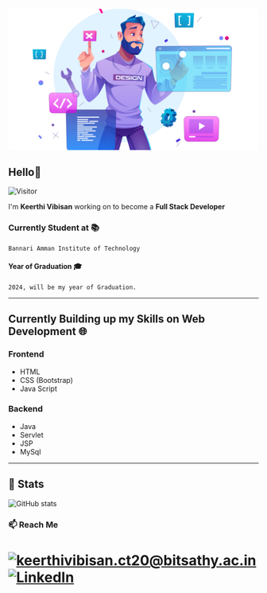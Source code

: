 
![Profile Cover!](profile.jpg "Image")

## Hello👋
![Visitor](https://visitor-badge.laobi.icu/badge?page_id=Keerthi-Vibisan-S.Keerthi-Vibisan-S)

I'm **Keerthi Vibisan** working on to become a **Full Stack Developer**
### Currently Student at :books:
    Bannari Amman Institute of Technology
#### Year of Graduation :mortar_board:
    2024, will be my year of Graduation.
---

## Currently Building up my Skills on Web Development :globe_with_meridians:

### Frontend
<ul>
<li>HTML</li>
<li>CSS (Bootstrap)</li>
<li>Java Script</li>
</ul>

### Backend
<ul>
<li>Java</li>
<li>Servlet</li>
<li>JSP</li>
<li>MySql</li>
</ul>

---

## :eyes: Stats

![GitHub stats](https://github-readme-stats.vercel.app/api?username=Keerthi-Vibisan-S&theme=default&show_icons=true)

### :mailbox: Reach Me
<a href="mailto:keerthivibisan.ct20@bitsathy.ac.in">![keerthivibisan.ct20@bitsathy.ac.in](https://img.shields.io/badge/Gmail-D14836?style=for-the-badge&logo=gmail&logoColor=white)</a> <a href="https://www.linkedin.com/in/keerthi-vibisan-s-052567210">![LinkedIn](https://img.shields.io/badge/LinkedIn-0077B5?style=for-the-badge&logo=linkedin&logoColor=white)</a>
=======




<!--
**Keerthi-Vibisan-S/Keerthi-Vibisan-S** is a ✨ _special_ ✨ repository because its `README.md` (this file) appears on your GitHub profile.

Here are some ideas to get you started:

- 🔭 I’m currently working on ...
- 🌱 I’m currently learning ...
- 👯 I’m looking to collaborate on ...
- 🤔 I’m looking for help with ...
- 💬 Ask me about ...
- 📫 How to reach me: ...
- 😄 Pronouns: ...
- ⚡ Fun fact: ...
-->
